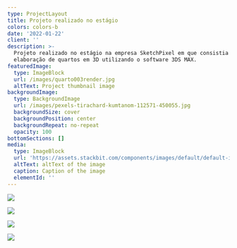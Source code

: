 ```yaml
---
type: ProjectLayout
title: Projeto realizado no estágio
colors: colors-b
date: '2022-01-22'
client: ''
description: >-
  Projeto realizado no estágio na empresa SketchPixel em que consistia na
  elaboração de quartos em 3D utilizando o software 3DS MAX.
featuredImage:
  type: ImageBlock
  url: /images/quarto003render.jpg
  altText: Project thumbnail image
backgroundImage:
  type: BackgroundImage
  url: /images/pexels-tirachard-kumtanom-112571-450055.jpg
  backgroundSize: cover
  backgroundPosition: center
  backgroundRepeat: no-repeat
  opacity: 100
bottomSections: []
media:
  type: ImageBlock
  url: 'https://assets.stackbit.com/components/images/default/default-image.png'
  altText: altText of the image
  caption: Caption of the image
  elementId: ''
---
```

![](/images/quarto001.jpg)

![](/images/quarto02.jpg)

![](/images/quarto04.jpg)

![](/images/quarto003render.jpg)
